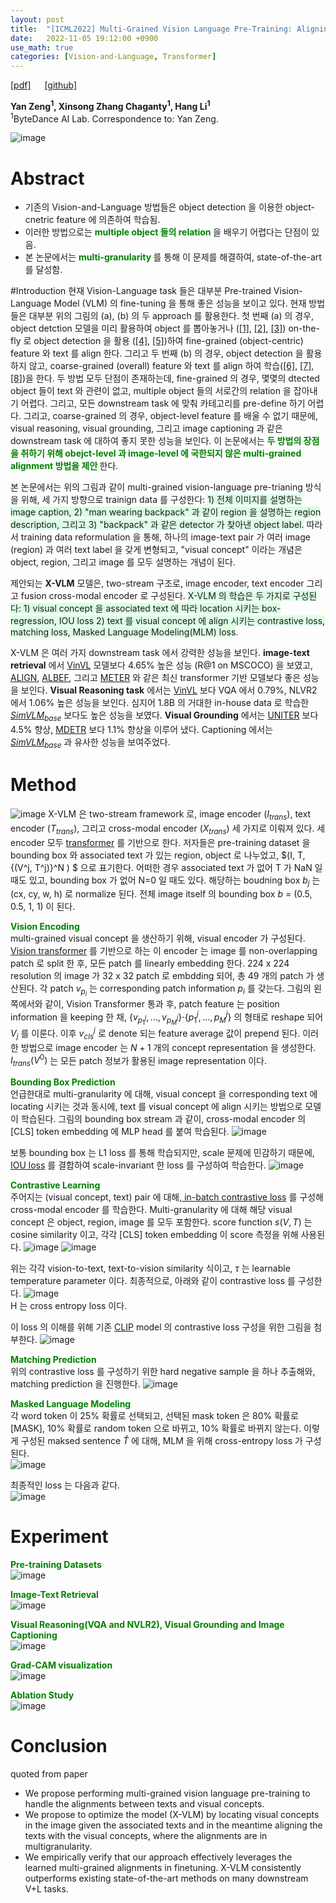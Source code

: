 ```yaml
---
layout: post
title:  "[ICML2022] Multi-Grained Vision Language Pre-Training: Aligning Texts with Visual Concepts"
date:   2022-11-05 19:12:00 +0900
use_math: true
categories: [Vision-and-Language, Transformer]
---
```

[[pdf]](https://arxiv.org/pdf/2111.08276.pdf)  &emsp;
[[github]](https://github.com/zengyan-97/X-VLM) <br>

**Yan Zeng<sup>1</sup>, Xinsong Zhang Chaganty<sup>1</sup>, Hang Li<sup>1</sup>**
<br><sup>1</sup>ByteDance AI Lab. Correspondence to: Yan Zeng. &emsp; 

![image](https://user-images.githubusercontent.com/42200027/200114819-21558181-1aa6-4491-955d-ee9a59887dae.png)

# Abstract
- 기존의 Vision-and-Language 방법들은 object detection 을 이용한 object-cnetric feature 에 의존하여 학습됨.
- 이러한 방법으로는 <span style='color:green;font-weight:bold'>  multiple object 들의 relation </span>  을 배우기 어렵다는 단점이 있음.
- 본 논문에서는 <span style='color:green;font-weight:bold'> multi-granularity </span> 를 통해 이 문제를 해결하여, state-of-the-art 를 달성함.

#Introduction
현재 Vision-Language task 들은 대부분 Pre-trained Vision-Language Model (VLM) 의 fine-tuning 을 통해 좋은 성능을 보이고 있다. 현재 방법들은 대부분 위의 그림의 (a), (b) 의 두 approach 를 활용한다. 첫 번째 (a) 의 경우, object detction 모델을 미리 활용하여 object 를 뽑아놓거나 ([[1]](https://aclanthology.org/D19-1000.pdf), [[2]](https://arxiv.org/pdf/1908.02265.pdf), [[3]](https://arxiv.org/pdf/2006.06195.pdf)) on-the-fly 로 object detection 을 활용 ([[4]](https://arxiv.org/pdf/1908.08530.pdf), [[5]](https://aclanthology.org/2021.acl-long.42.pdf))하여 fine-grained (object-centric) feature 와 text 를 align 한다. 그리고 두 번째 (b) 의 경우, object detection 을 활용하지 않고, coarse-grained (overall) feature 와 text 를 align 하여 학습([[6]](https://arxiv.org/pdf/2004.00849.pdf), [[7]](https://arxiv.org/pdf/2102.03334.pdf), [[8]](https://proceedings.neurips.cc/paper/2021/file/505259756244493872b7709a8a01b536-Paper.pdf))을 한다. 두 방법 모두 단점이 존재하는데, fine-grained 의 경우, 몇몇의 dtected object 들이 text 와 관련이 없고, multiple object 들의 서로간의 relation 을 잡아내기 어렵다. 그리고, 모든 downstream task 에 맞춰 카테고리를 pre-define 하기 어렵다. 그리고, coarse-grained 의 경우, object-level feature 를 배울 수 없기 때문에, visual reasoning, visual grounding, 그리고 image captioning 과 같은 downstream task 에 대하여 좋지 못한 성능을 보인다. 이 논문에서는 <span style='color:green;font-weight:bold'> 두 방법의 장점을 취하기 위해 obejct-level 과 image-level 에 국한되지 않은 multi-grained alignment 방법을 제안 </span>한다.

본 논문에서는 위의 그림과 같이 multi-grained vision-language pre-trianing 방식을 위해, 세 가지 방향으로 trainign data 를 구성한다: <span style='background-color: #dcffe4'> 1) 전체 이미지를 설명하는 image caption, 2) "man wearing backpack" 과 같이 region 을 설명하는 region description, 그리고 3) "backpack" 과 같은 detector 가 찾아낸 object label.</span>  따라서 training data reformulation 을 통해, 하나의 image-text pair 가 여러 image (region) 과 여러 text label 을 갖게 변형되고, "visual concept" 이라는 개념은 object, region, 그리고 image 를 모두 설명하는 개념이 된다. 

제안되는 **X-VLM**  모델은, two-stream 구조로, image encoder, text encoder 그리고 fusion cross-modal encoder 로 구성된다. <span style='background-color: #dcffe4'> X-VLM 의 학습은 두 가지로 구성된다: 1) visual concept 을 associated text 에 따라 location 시키는 box-regression, IOU loss 2) text 를 visual concept 에 align 시키는 contrastive loss, matching loss, Masked Language Modeling(MLM) loss</span>. 

X-VLM 은 여러 가지 downstream task 에서 강력한 성능을 보인다. **image-text retrieval** 에서 [VinVL](https://openaccess.thecvf.com/content/CVPR2021/papers/Zhang_VinVL_Revisiting_Visual_Representations_in_Vision-Language_Models_CVPR_2021_paper.pdf) 모델보다 4.65% 높은 성능 (R@1 on MSCOCO) 을 보였고, [ALIGN](https://arxiv.org/pdf/2102.05918.pdf), [ALBEF](https://proceedings.neurips.cc/paper/2021/file/505259756244493872b7709a8a01b536-Paper.pdf), 그리고 [METER](https://arxiv.org/abs/2111.02387) 와 같은 최신 transformer 기반 모델보다 좋은 성능을 보인다. **Visual Reasoning task** 에서는 [VinVL](https://openaccess.thecvf.com/content/CVPR2021/papers/Zhang_VinVL_Revisiting_Visual_Representations_in_Vision-Language_Models_CVPR_2021_paper.pdf) 보다 VQA 에서 0.79%, NLVR2 에서 1.06% 높은 성능을 보인다. 심지어 1.8B 의 거대한 in-house data 로 학습한 [$SimVLM_{base}$](https://arxiv.org/pdf/2108.10904.pdf) 보다도 높은 성능을 보였다. **Visual Grounding** 에서는 [UNITER](https://arxiv.org/abs/1909.11740) 보다 4.5% 향상, [MDETR](https://openaccess.thecvf.com/content/ICCV2021/papers/Kamath_MDETR_-_Modulated_Detection_for_End-to-End_Multi-Modal_Understanding_ICCV_2021_paper.pdf) 보다 1.1% 향상을 이루어 냈다. Captioning 에서는 [$SimVLM_{base}$](https://arxiv.org/pdf/2108.10904.pdf) 과 유사한 성능을 보여주었다.

# Method
![image](https://user-images.githubusercontent.com/42200027/200116707-65c7f24b-d2be-47d8-896c-bb4cdc4b607b.png)
X-VLM 은 two-stream framework 로, image encoder ($I_{trans}$), text encoder ($T_{trans}$),  그리고 cross-modal encoder ($X_{trans}$) 세 가지로 이뤄져 있다.  세 encoder 모두 [transformer](https://papers.nips.cc/paper/2017/file/3f5ee243547dee91fbd053c1c4a845aa-Paper.pdf) 를 기반으로 한다. 저자들은 pre-training dataset 을 bounding box 와 associated text 가 있는 region, object 로 나누었고, $(I, T, \{(V^j, T^j)\}^N ) $ 으로 표기한다. 어떠한 경우 associated text 가 없어 T 가 NaN 일 때도 있고, bounding box 가 없어 N=0 일 때도 있다. 해당하는 boudning box $b_j$ 는 (cx, cy, w, h) 로 normalize 된다. 전체 image itself 의 bounding box $b$ = (0.5, 0.5, 1, 1) 이 된다.

<span style='color:green;font-weight:bold'> Vision Encoding </span>
<br>
multi-grained visual concept 을 생산하기 위해, visual encoder 가 구성된다. [Vision transformer](https://arxiv.org/pdf/2010.11929.pdf) 를 기반으로 하는 이 encoder 는 image 를 non-overlapping patch 로 split 한 후, 모든 patch 를 linearly embedding 한다. 224 x 224 resolution 의 image 가 32 x 32 patch 로 embdding 되어, 총 49 개의 patch 가 생산된다. 각 patch $v_{p_i}$ 는 corresponding patch information $p_i$ 를 갖는다. 그림의 왼쪽에서와 같이, Vision Transformer 통과 후, patch feature 는 position information 을 keeping 한 채, {$v_{p_1^j},...,v_{p_M^j}$}$\cdot${$p_1^j, ..., p_M^j$} 의 형태로 reshape 되어 $V_j$ 를 이룬다. 이후 $v_{cls}^j$ 로 denote 되는 feature average 값이 prepend 된다. 이러한 방법으로 image encoder 는 $N+1$ 개의 concept representation 을 생성한다. $I_{trans}(V^0)$ 는 모든 patch 정보가 활용된 image representation 이다. 

<span style='color:green;font-weight:bold'> Bounding Box Prediction </span>
<br>
언급한대로 multi-granularity 에 대해, visual concept 을 corresponding text 에 locating 시키는 것과 동시에, text 를 visual concept 에 align 시키는 방법으로 모델이 학습된다. 그림의 bounding box stream 과 같이, cross-modal encoder 의 [CLS] token embedding 에 MLP head 를 붙여 학습된다.
![image](https://user-images.githubusercontent.com/42200027/200117655-901b7017-cade-4c7f-99bb-0c731fde1a1d.png)

보통 bounding box 는 L1 loss 를 통해 학습되지만, scale 문제에 민감하기 때문에, [IOU loss](https://arxiv.org/pdf/1902.09630.pdf) 를 결합하여 scale-invariant 한 loss 를 구성하여 학습한다. 
![image](https://user-images.githubusercontent.com/42200027/200117742-c99728a6-c62e-429d-88aa-2173917fe41e.png)

<span style='color:green;font-weight:bold'> Contrastive Learning </span>
<br>
주어지는 (visual concept, text) pair 에 대해,[ in-batch contrastive loss](https://arxiv.org/abs/2103.00020) 를 구성해 cross-modal encoder 를 학습한다. Multi-granularity 에 대해 해당 visual concept 은 object, region, image 를 모두 포함한다. score function $s(V,T)$ 는 cosine similarity 이고, 각각 [CLS] token embedding 이 score 측정을 위해 사용된다. 
![image](https://user-images.githubusercontent.com/42200027/200117984-9b2ce3d5-360d-4dbd-b9b6-4eb228194a30.png)
![image](https://user-images.githubusercontent.com/42200027/200117989-abdad03e-18aa-4f34-9ac1-09c8fa523813.png)

위는 각각 vision-to-text, text-to-vision similarity 식이고, $\tau$ 는 learnable temperature parameter 이다. 최종적으로, 아래와 같이 contrastive loss 를 구성한다.
![image](https://user-images.githubusercontent.com/42200027/200118027-7245ce93-95a9-4c10-8a5a-a665b1242719.png)
<br>
H 는 cross entropy loss 이다.

이 loss 의 이해를 위해 기존 [CLIP](https://arxiv.org/pdf/2103.00020.pdf) model 의 contrastive loss 구성을 위한 그림을 첨부한다. 
![image](https://user-images.githubusercontent.com/42200027/200118672-fd29db7b-7c2a-421b-89e2-0df0a5fa2ec6.png)


<span style='color:green;font-weight:bold'> Matching Prediction </span>
<br>
위의 contrastive loss 를 구성하기 위한 hard negative sample 을 하나 추출해와, matching prediction 을 진행한다. 
![image](https://user-images.githubusercontent.com/42200027/200118051-a9f57205-6522-4aed-9b18-ca7ecca2d2ae.png)


<span style='color:green;font-weight:bold'> Masked Language Modeling </span>
<br>
각 word token 이 25% 확률로 선택되고, 선택된 mask token 은 80% 확률로 [MASK], 10% 확률로 random token 으로 바뀌고, 10% 확률로 바뀌지 않는다. 이렇게 구성된 maksed sentence $\hat{T}$ 에 대해, MLM 을 위해 cross-entropy loss 가 구성된다.  
![image](https://user-images.githubusercontent.com/42200027/200118221-2bbc5c08-2732-4f14-bfe6-a48fbdedc091.png)

최종적인 loss 는 다음과 같다. 
<br>
![image](https://user-images.githubusercontent.com/42200027/200118230-18c85ec9-bd56-47a8-b055-f86e8ca10e8b.png)

# Experiment
<span style='color:green;font-weight:bold'> Pre-training Datasets</span>
<br>
![image](https://user-images.githubusercontent.com/42200027/200118347-9692fc38-d5f5-4f27-bcf1-bf2f8003a48e.png)

<span style='color:green;font-weight:bold'> Image-Text Retrieval </span>
<br>
![image](https://user-images.githubusercontent.com/42200027/200118441-e3ccc6d7-b778-40c2-a39a-b8bd71587de9.png)

<span style='color:green;font-weight:bold'> Visual Reasoning(VQA and NVLR2), Visual Grounding and Image Captioning </span>
<br>
![image](https://user-images.githubusercontent.com/42200027/200118460-b339c28f-7aa2-41aa-82d8-76e54050ec41.png)

<span style='color:green;font-weight:bold'> Grad-CAM visualization </span>
<br>
![image](https://user-images.githubusercontent.com/42200027/200118480-c280e890-e005-4429-b567-20f318ee9f22.png)

<span style='color:green;font-weight:bold'> Ablation Study </span>
<br>
![image](https://user-images.githubusercontent.com/42200027/200118509-0453e2c7-39a8-4daf-b159-1d8c8f7bcf8c.png)


# Conclusion
quoted from paper
- We propose performing multi-grained vision language pre-training to handle the alignments between texts and visual concepts.
- We propose to optimize the model (X-VLM) by locating visual concepts in the image given the associated texts and in the meantime aligning the texts with the visual concepts, where the alignments are in multigranularity.
- We empirically verify that our approach effectively leverages the learned multi-grained alignments in finetuning. X-VLM consistently outperforms existing state-of-the-art methods on many downstream V+L tasks.
